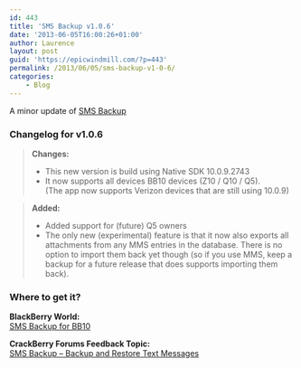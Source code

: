 ```yaml
---
id: 443
title: 'SMS Backup v1.0.6'
date: '2013-06-05T16:00:26+01:00'
author: Laurence
layout: post
guid: 'https://epicwindmill.com/?p=443'
permalink: /2013/06/05/sms-backup-v1-0-6/
categories:
    - Blog
---
```


A minor update of [SMS Backup](https://epicwindmill.com/sms-backup/)

### Changelog for v1.0.6

> **Changes:**
> 
> - This new version is build using Native SDK 10.0.9.2743
> - It now supports all devices BB10 devices (Z10 / Q10 / Q5).  
>     (The app now supports Verizon devices that are still using 10.0.9)

> **Added:**
> 
> - Added support for (future) Q5 owners
> - The only new (experimental) feature is that it now also exports all attachments from any MMS entries in the database. There is no option to import them back yet though (so if you use MMS, keep a backup for a future release that does supports importing them back).

### Where to get it?

**BlackBerry World:**  
[SMS Backup for BB10](http://appworld.blackberry.com/webstore/content/27686935/)

**CrackBerry Forums Feedback Topic:**  
[SMS Backup – Backup and Restore Text Messages](http://forums.crackberry.com/app-announcements-f281/sms-backup-backup-restore-text-messages-801268/)